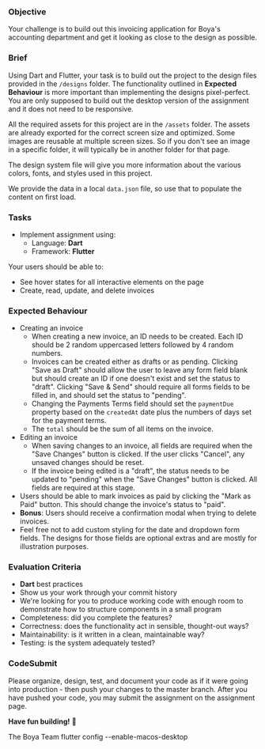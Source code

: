 ### Objective

Your challenge is to build out this invoicing application for Boya's accounting department and get it looking as close to the design as possible.

### Brief

Using Dart and Flutter, your task is to build out the project to the design files provided in the `/designs` folder. The functionality outlined in **Expected Behaviour** is more important than implementing the designs pixel-perfect. You are only supposed to build out the desktop version of the assignment and it does not need to be responsive.

All the required assets for this project are in the `/assets` folder. The assets are already exported for the correct screen size and optimized. Some images are reusable at multiple screen sizes. So if you don't see an image in a specific folder, it will typically be in another folder for that page.

The design system file will give you more information about the various colors, fonts, and styles used in this project.

We provide the data in a local `data.json` file, so use that to populate the content on first load.

### Tasks

- Implement assignment using:
  - Language: **Dart**
  - Framework: **Flutter**

Your users should be able to:

- See hover states for all interactive elements on the page
- Create, read, update, and delete invoices

### Expected Behaviour

- Creating an invoice
  - When creating a new invoice, an ID needs to be created. Each ID should be 2 random uppercased letters followed by 4 random numbers.
  - Invoices can be created either as drafts or as pending. Clicking "Save as Draft" should allow the user to leave any form field blank but should create an ID if one doesn't exist and set the status to "draft". Clicking "Save & Send" should require all forms fields to be filled in, and should set the status to "pending".
  - Changing the Payments Terms field should set the `paymentDue` property based on the `createdAt` date plus the numbers of days set for the payment terms.
  - The `total` should be the sum of all items on the invoice.
- Editing an invoice
  - When saving changes to an invoice, all fields are required when the "Save Changes" button is clicked. If the user clicks "Cancel", any unsaved changes should be reset.
  - If the invoice being edited is a "draft", the status needs to be updated to "pending" when the "Save Changes" button is clicked. All fields are required at this stage.
- Users should be able to mark invoices as paid by clicking the "Mark as Paid" button. This should change the invoice's status to "paid".
- **Bonus**: Users should receive a confirmation modal when trying to delete invoices.
- Feel free not to add custom styling for the date and dropdown form fields. The designs for those fields are optional extras and are mostly for illustration purposes.

### Evaluation Criteria

- **Dart** best practices
- Show us your work through your commit history
- We're looking for you to produce working code with enough room to demonstrate how to structure components in a small program
- Completeness: did you complete the features?
- Correctness: does the functionality act in sensible, thought-out ways?
- Maintainability: is it written in a clean, maintainable way?
- Testing: is the system adequately tested?

### CodeSubmit

Please organize, design, test, and document your code as if it were going into production - then push your changes to the master branch. After you have pushed your code, you may submit the assignment on the assignment page.

**Have fun building!** 🚀

The Boya Team
flutter config --enable-macos-desktop
